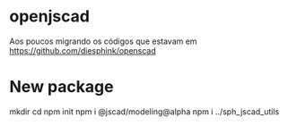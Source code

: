 # openjscad
Aos poucos migrando os códigos que estavam em https://github.com/diesphink/openscad

# New package
mkdir <folder>
cd <folder>
npm init
npm i @jscad/modeling@alpha
npm i ../sph_jscad_utils 